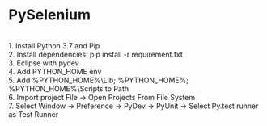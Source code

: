 # PySelenium
</br>1. Install Python 3.7 and Pip
</br>2. Install dependencies: pip install -r requirement.txt
</br>3. Eclipse with pydev
</br>4. Add PYTHON_HOME env
</br>5. Add %PYTHON_HOME%\Lib; %PYTHON_HOME%; %PYTHON_HOME%\Scripts to Path
</br>6. Import project File -> Open Projects From File System
</br>7. Select Window -> Preference -> PyDev -> PyUnit -> Select Py.test runner as Test Runner
